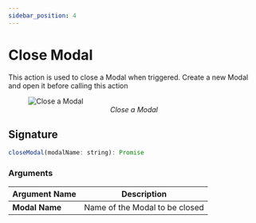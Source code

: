 ```yaml
---
sidebar_position: 4
---
```

# Close Modal

This action is used to close a Modal when triggered. Create a new Modal and open it before calling this action

<figure>
  <img src="/img/close-modal-action.png" style= {{width:"700px", height:"auto"}} alt="Close a Modal"/>
  <figcaption align = "center"><i>Close a Modal</i></figcaption>
</figure>


## Signature

```javascript
closeModal(modalName: string): Promise
```

### Arguments

| **Argument Name** | **Description**                |
| ----------------- | ------------------------------ |
| **Modal Name**    | Name of the Modal to be closed |
